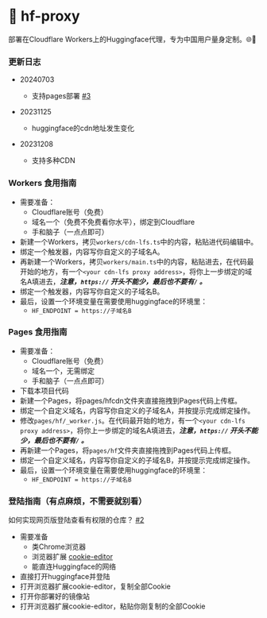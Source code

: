 # 🤗 hf-proxy

部署在Cloudflare Workers上的Huggingface代理，专为中国用户量身定制。🌐🚀

### 更新日志

- 20240703
  - 支持pages部署 [#3](https://github.com/yurhett/hf-proxy/issues/3)

- 20231125
  - huggingface的cdn地址发生变化
- 20231208
  - 支持多种CDN

### Workers 食用指南

- 需要准备：
  - Cloudflare账号（免费）
  - 域名一个（免费不免费看你水平），绑定到Cloudflare
  - 手和脑子（一点点即可）
- 新建一个Workers，拷贝`workers/cdn-lfs.ts`中的内容，粘贴进代码编辑中。
- 绑定一个触发器，内容写你自定义的子域名A。
- 再新建一个Workers，拷贝`workers/main.ts`中的内容，粘贴进去，在代码最开始的地方，有一个`<your cdn-lfs proxy address>`，将你上一步绑定的域名A填进去，***注意，`https://` 开头不能少，最后也不要有`/` 。***
- 绑定一个触发器，内容写你自定义的子域名B。
- 最后，设置一个环境变量在需要使用huggingface的环境里：
  - `HF_ENDPOINT = https://子域名B`

### Pages 食用指南

- 需要准备：
  - Cloudflare账号（免费）
  - 域名一个，无需绑定
  - 手和脑子（一点点即可）
- 下载本项目代码
- 新建一个Pages，将pages/hfcdn文件夹直接拖拽到Pages代码上传框。
- 绑定一个自定义域名，内容写你自定义的子域名A，并按提示完成绑定操作。
- 修改`pages/hf/_worker.js`。在代码最开始的地方，有一个`<your cdn-lfs proxy address>`，将你上一步绑定的域名A填进去，***注意，`https://` 开头不能少，最后也不要有`/` 。***
- 再新建一个Pages，将`pages/hf`文件夹直接拖拽到Pages代码上传框。
- 绑定一个自定义域名，内容写你自定义的子域名B，并按提示完成绑定操作。
- 最后，设置一个环境变量在需要使用huggingface的环境里：
  - `HF_ENDPOINT = https://子域名B`

### 登陆指南（有点麻烦，不需要就别看）

如何实现网页版登陆查看有权限的仓库？ [#2](https://github.com/yurhett/hf-proxy/issues/2)

- 需要准备
  - 类Chrome浏览器
  - 浏览器扩展 [cookie-editor](https://chromewebstore.google.com/detail/cookie-editor/hlkenndednhfkekhgcdicdfddnkalmdm?hl=zh-CN&utm_source=ext_sidebar)
  - 能直连Huggingface的网络
- 直接打开huggingface并登陆
- 打开浏览器扩展cookie-editor，复制全部Cookie
- 打开你部署好的镜像站
- 打开浏览器扩展cookie-editor，粘贴你刚复制的全部Cookie
